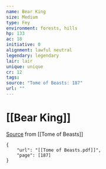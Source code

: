 ```yaml
---
name: Bear King
size: Medium
type: Fey
environment: forests, hills
hp: 133
ac: 18
initiative: 0
alignment: lawful neutral
legendary: legendary
lair: lair
unique: unique
cr: 12
tags: 
source: "Tome of Beasts: 187"
url: ""
---
```

# [[Bear King]]

[Source](zotero://open-pdf/library/items/ULEQWHJM?page=187) from [[Tome of Beasts]]

```pdf
{
	"url": "[[Tome of Beasts.pdf]]",
	"page": [187]
}
```

